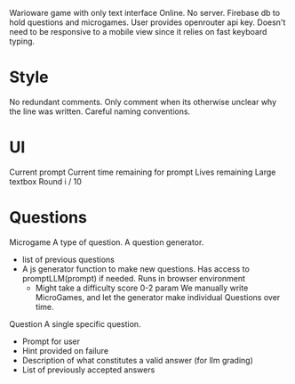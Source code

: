 Warioware game with only text interface
Online. No server. Firebase db to hold questions and microgames.
User provides openrouter api key.
Doesn't need to be responsive to a mobile view since it relies on fast keyboard typing.

# Style

No redundant comments. Only comment when its otherwise unclear why the line was written.
Careful naming conventions.

# UI

Current prompt
Current time remaining for prompt
Lives remaining
Large textbox
Round i / 10

# Questions

Microgame
A type of question. A question generator.

- list of previous questions
- A js generator function to make new questions. Has access to promptLLM(prompt) if needed. Runs in browser environment
  - Might take a difficulty score 0-2 param
    We manually write MicroGames, and let the generator make individual Questions over time.

Question
A single specific question.

- Prompt for user
- Hint provided on failure
- Description of what constitutes a valid answer (for llm grading)
- List of previously accepted answers

